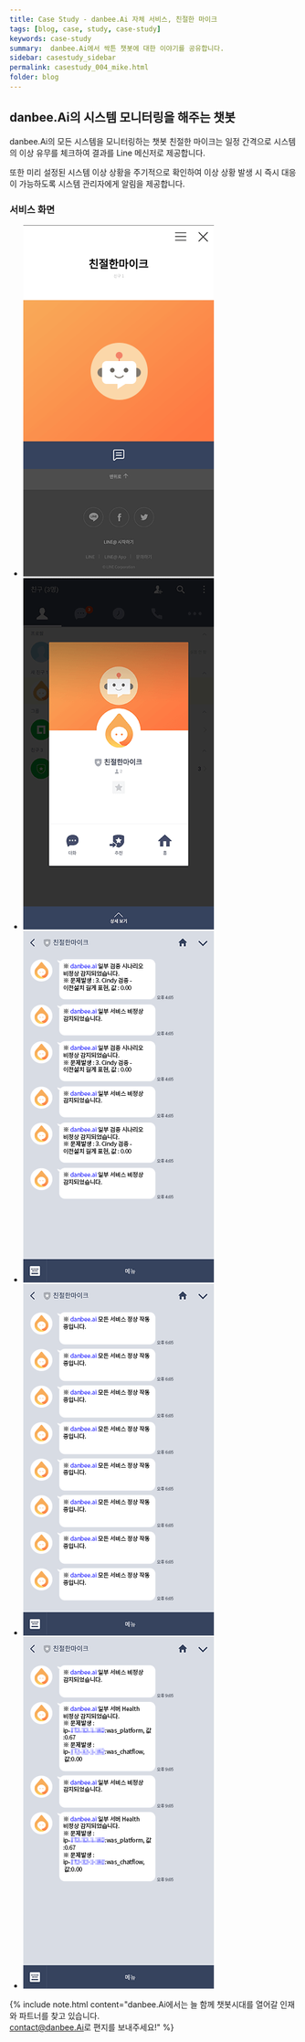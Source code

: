 ```yaml
---
title: Case Study - danbee.Ai 자체 서비스, 친절한 마이크
tags: [blog, case, study, case-study]
keywords: case-study
summary:  danbee.Ai에서 싹튼 챗봇에 대한 이야기를 공유합니다.
sidebar: casestudy_sidebar
permalink: casestudy_004_mike.html
folder: blog
---
```



## danbee.Ai의 시스템 모니터링을 해주는 챗봇
danbee.Ai의 모든 시스템을 모니터링하는 챗봇 친절한 마이크는 일정 간격으로 시스템의 이상 유무를 체크하여 결과를 Line 메신저로 제공합니다.

또한 미리 설정된 시스템 이상 상황을 주기적으로 확인하여 이상 상황 발생 시 즉시 대응이 가능하도록 시스템 관리자에게 알림을 제공합니다.


### 서비스 화면

<div class="danbee-slider-container">
    <div class="flexslider danbee-slider">
        <ul class="slides">
            <li>
            <img src="images/casestudy/case04_01.png" />
            </li>
            <li>
            <img src="images/casestudy/case04_02.png" />
            </li>
            <li>
            <img src="images/casestudy/case04_03.png" />
            </li>
            <li>
            <img src="images/casestudy/case04_04.png" />
            </li>
            <li>
            <img src="images/casestudy/case04_05.png" />
            </li>
        </ul>
    </div>
</div>

{% include note.html content="danbee.Ai에서는 늘 함께 챗봇시대를 열어갈 인재와 파트너를 찾고 있습니다. <br/> [contact@danbee.Ai](mailto:contact@danbee.ai)로 편지를 보내주세요!" %}



